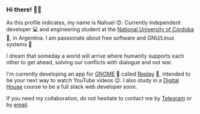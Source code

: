 ### Hi there! 👋️😃️

As this profile indicates, my name is Nahuel 😊️. Currently independent developer 💻️ and engineering student at the [National University of Córdoba](https://www.unc.edu.ar) 🏫️, in Argentina. I am passionate about free software and GNU/Linux systems 🐧️

I dream that someday a world will arrive where humanity supports each other to get ahead, solving our conflicts with dialogue and not war.

I'm currently developing an app for [GNOME](https://www.gnome.org) 👣️ called [Replay](https://github.com/nahuelwexd/Replay) 🔁️, intended to be your next way to watch YouTube videos 😉️. I also study in a [Digital House](https://www.digitalhouse.com) course to be a full stack web developer soon.

If you need my collaboration, do not hesitate to contact me by [Telegram](https://t.me/nahuelwexd) or by [email](mailto:nahual_gomca@outlook.com.ar).
